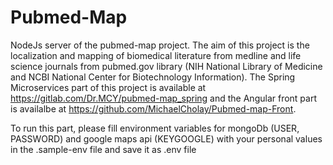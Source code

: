 # Pubmed-Map

NodeJs server of the pubmed-map project. The aim of this project is the localization and mapping of biomedical literature from medline and life science journals from pubmed.gov library (NIH National Library of Medicine and NCBI National Center for Biotechnology Information). The Spring Microservices part of this project is available at https://gitlab.com/Dr.MCY/pubmed-map_spring and the Angular front part is availalbe at https://github.com/MichaelCholay/Pubmed-map-Front.

To run this part, please fill environment variables for mongoDb (USER, PASSWORD) and google maps api (KEYGOOGLE) with your personal values in the .sample-env file and save it as .env file